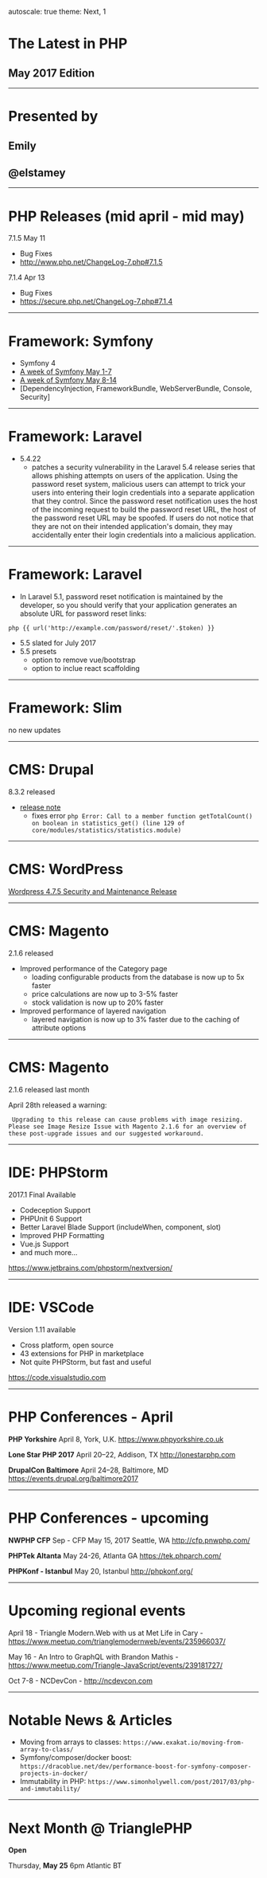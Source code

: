 autoscale: true
theme: Next, 1

# The Latest in PHP
## May 2017 Edition

---

# Presented by
##  Emily
##  @elstamey

---

# PHP Releases (mid april - mid may)

7.1.5 May 11

* Bug Fixes
* http://www.php.net/ChangeLog-7.php#7.1.5

7.1.4  Apr 13

* Bug Fixes 
* https://secure.php.net/ChangeLog-7.php#7.1.4

---

# Framework: Symfony

* Symfony 4 
 * [A week of Symfony May 1-7](http://symfony.com/blog/a-week-of-symfony-540-1-7-may-2017)
 * [A week of Symfony May 8-14](http://symfony.com/blog/a-week-of-symfony-541-8-14-may-2017)
 * [DependencyInjection, FrameworkBundle, WebServerBundle, Console, Security]

---

# Framework: Laravel

 * 5.4.22
   * patches a security vulnerability in the Laravel 5.4 release series that allows phishing attempts on users of the application. Using the password reset system, malicious users can attempt to trick your users into entering their login credentials into a separate application that they control. Since the password reset notification uses the host of the incoming request to build the password reset URL, the host of the password reset URL may be spoofed. If users do not notice that they are not on their intended application's domain, they may accidentally enter their login credentials into a malicious application.

---

# Framework: Laravel

 * In Laravel 5.1, password reset notification is maintained by the developer, so you should verify that your application generates an absolute URL for password reset links:

 ```php {{ url('http://example.com/password/reset/'.$token) }} ```

 * 5.5 slated for July 2017
 * 5.5 presets
   * option to remove vue/bootstrap
   * option to inclue react scaffolding

---
# Framework: Slim

 no new updates

---

# CMS: Drupal

8.3.2 released

* [release note](https://www.drupal.org/project/drupal/releases/8.3.2)
  * fixes error
  ```php Error: Call to a member function getTotalCount() on boolean in statistics_get() (line 129 of core/modules/statistics/statistics.module) ```

---

# CMS: WordPress

[Wordpress 4.7.5 Security and Maintenance Release](https://t.co/hws6vAeybV)


---

# CMS: Magento

2.1.6 released

  * Improved performance of the Category page
    * loading configurable products from the database is now up to 5x faster
    * price calculations are now up to 3-5% faster
    * stock validation is now up to 20% faster
  * Improved performance of layered navigation
    * layered navigation is now up to 3% faster due to the caching of attribute options
 
---

# CMS: Magento

2.1.6 released last month

April 28th released a warning:

``` Upgrading to this release can cause problems with image resizing. Please see Image Resize Issue with Magento 2.1.6 for an overview of these post-upgrade issues and our suggested workaround.```

---

# IDE: PHPStorm

2017.1 Final Available

* Codeception Support
* PHPUnit 6 Support
* Better Laravel Blade Support (includeWhen, component, slot)
* Improved PHP Formatting
* Vue.js Support
* and much more…

https://www.jetbrains.com/phpstorm/nextversion/


---

# IDE: VSCode

Version 1.11 available

 * Cross platform, open source
 * 43 extensions for PHP in marketplace
 * Not quite PHPStorm, but fast and useful

 https://code.visualstudio.com

---


# PHP Conferences - April

**PHP Yorkshire**
April 8, York, U.K.
https://www.phpyorkshire.co.uk

**Lone Star PHP 2017**
April 20–22, Addison, TX
http://lonestarphp.com

**DrupalCon Baltimore**
April 24–28, Baltimore, MD
https://events.drupal.org/baltimore2017

---


# PHP Conferences - upcoming

**NWPHP CFP**
Sep - CFP May 15, 2017
Seattle, WA
http://cfp.pnwphp.com/

**PHPTek Altanta**
May 24-26, Atlanta GA
https://tek.phparch.com/

**PHPKonf - Istanbul**
May 20, Istanbul
http://phpkonf.org/


---

# Upcoming regional events

April 18 -  Triangle Modern.Web with us at Met Life in Cary - https://www.meetup.com/trianglemodernweb/events/235966037/

May 16 - An Intro to GraphQL with Brandon Mathis - https://www.meetup.com/Triangle-JavaScript/events/239181727/

Oct 7-8 - NCDevCon - http://ncdevcon.com


---

# Notable News & Articles

 * Moving from arrays to classes: `https://www.exakat.io/moving-from-array-to-class/`
 * Symfony/composer/docker boost: `https://dracoblue.net/dev/performance-boost-for-symfony-composer-projects-in-docker/`
 * Immutability in PHP: `https://www.simonholywell.com/post/2017/03/php-and-immutability/`

---

# Next Month @ TrianglePHP

**Open**

Thursday, **May 25**
6pm
Atlantic BT
